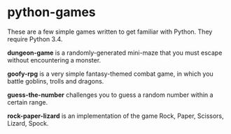 # python-games
These are a few simple games written to get familiar with Python. They require Python 3.4.

**dungeon-game** is a randomly-generated mini-maze that you must escape without encountering a monster.

**goofy-rpg** is a very simple fantasy-themed combat game, in which you battle goblins, trolls and dragons.

**guess-the-number** challenges you to guess a random number within a certain range.

**rock-paper-lizard** is an implementation of the game Rock, Paper, Scissors, Lizard, Spock.

